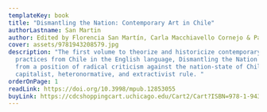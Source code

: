 ```yaml
---
templateKey: book
title: "Dismantling the Nation: Contemporary Art in Chile"
authorLastname: San Martin
author: Edited by Florencia San Martín, Carla Macchiavello Cornejo & Paula Solimano
cover: assets/9781943208579.jpg
description: "The first volume to theorize and historicize contemporary artistic
  practices from Chile in the English language, Dismantling the Nation begins
  from a position of radical criticism against the nation-state of Chile and its
  capitalist, heteronormative, and extractivist rule. "
orderOnPage: 1
readLink: https://doi.org/10.3998/mpub.12853055
buyLink: https://cdcshoppingcart.uchicago.edu/Cart2/Cart?ISBN=978-1-943208-57-9&PRESS=amherst
---
```

